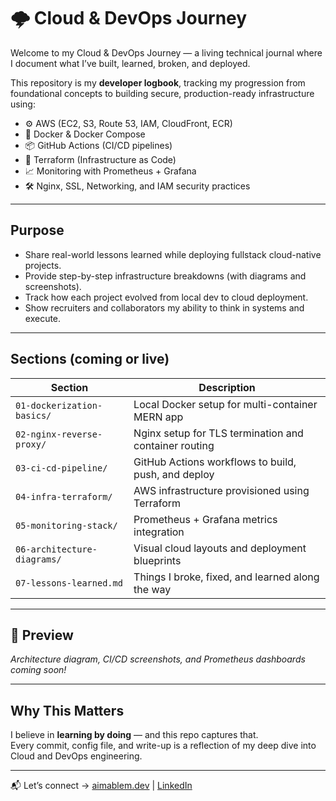 # 🌩️ Cloud & DevOps Journey

Welcome to my Cloud & DevOps Journey — a living technical journal where I document what I’ve built, learned, broken, and deployed.

This repository is my **developer logbook**, tracking my progression from foundational concepts to building secure, production-ready infrastructure using:

- ⚙️ AWS (EC2, S3, Route 53, IAM, CloudFront, ECR)
- 🐳 Docker & Docker Compose
- 📦 GitHub Actions (CI/CD pipelines)
- 📜 Terraform (Infrastructure as Code)
- 📈 Monitoring with Prometheus + Grafana
- 🛠️ Nginx, SSL, Networking, and IAM security practices

---

## Purpose

- Share real-world lessons learned while deploying fullstack cloud-native projects.
- Provide step-by-step infrastructure breakdowns (with diagrams and screenshots).
- Track how each project evolved from local dev to cloud deployment.
- Show recruiters and collaborators my ability to think in systems and execute.

---

## Sections (coming or live)

| Section | Description |
|--------|-------------|
| `01-dockerization-basics/` | Local Docker setup for multi-container MERN app |
| `02-nginx-reverse-proxy/` | Nginx setup for TLS termination and container routing |
| `03-ci-cd-pipeline/` | GitHub Actions workflows to build, push, and deploy |
| `04-infra-terraform/` | AWS infrastructure provisioned using Terraform |
| `05-monitoring-stack/` | Prometheus + Grafana metrics integration |
| `06-architecture-diagrams/` | Visual cloud layouts and deployment blueprints |
| `07-lessons-learned.md` | Things I broke, fixed, and learned along the way |

---

## 📸 Preview

*Architecture diagram, CI/CD screenshots, and Prometheus dashboards coming soon!*

---

## Why This Matters

I believe in **learning by doing** — and this repo captures that.  
Every commit, config file, and write-up is a reflection of my deep dive into Cloud and DevOps engineering.

---

📬 Let’s connect → [aimablem.dev](https://aimablem.dev) | [LinkedIn](https://linkedin.com/in/aimablemugwaneza)
